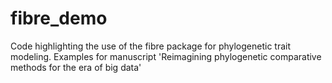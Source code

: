 # fibre_demo
Code highlighting the use of the fibre package for phylogenetic trait modeling. Examples for manuscript 'Reimagining phylogenetic comparative methods for the era of big data'
